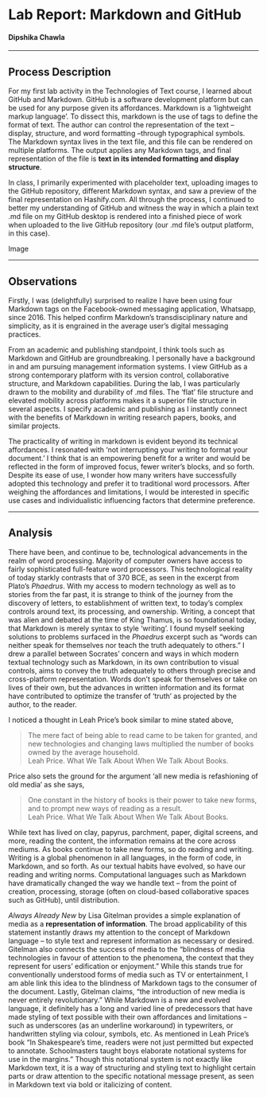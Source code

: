# Lab Report: Markdown and GitHub

#### Dipshika Chawla

---

## Process DescriptionFor my first lab activity in the Technologies of Text course, I learned about GitHub and Markdown. GitHub is a software development platform but can be used for any purpose given its affordances. Markdown is a ‘lightweight markup language’. To dissect this, markdown is the use of tags to define the format of text. The author can control the representation of the text – display, structure, and word formatting –through typographical symbols. The Markdown syntax lives in the text file, and this file can be rendered on multiple platforms. The output applies any Markdown tags, and final representation of the file is **text in its intended formatting and display structure**.In class, I primarily experimented with placeholder text, uploading images to the GitHub repository, different Markdown syntax, and saw a preview of the final representation on Hashify.com. All through the process, I continued to better my understanding of GitHub and witness the way in which a plain text .md file on my GitHub desktop is rendered into a finished piece of work when uploaded to the live GitHub repository (our .md file’s output platform, in this case). Image---## ObservationsFirstly, I was (delightfully) surprised to realize I have been using four Markdown tags on the Facebook-owned messaging application, Whatsapp, since 2016. This helped confirm Markdown’s transdisciplinary nature and simplicity, as it is engrained in the average user’s digital messaging practices. From an academic and publishing standpoint, I think tools such as Markdown and GitHub are groundbreaking. I personally have a background in and am pursuing management information systems. I view GitHub as a strong contemporary platform with its version control, collaborative structure, and Markdown capabilities. During the lab, I was particularly drawn to the mobility and durability of .md files. The ‘flat’ file structure and elevated mobility across platforms makes it a superior file structure in several aspects. I specify academic and publishing as I instantly connect with the benefits of Markdown in writing research papers, books, and similar projects.The practicality of writing in markdown is evident beyond its technical affordances. I resonated with ‘not interrupting your writing to format your document.’ I think that is an empowering benefit for a writer and would be reflected in the form of improved focus, fewer writer’s blocks, and so forth. Despite its ease of use, I wonder how many writers have successfully adopted this technology and prefer it to traditional word processors. After weighing the affordances and limitations, I would be interested in specific use cases and individualistic influencing factors that determine preference.---## AnalysisThere have been, and continue to be, technological advancements in the realm of word processing. Majority of computer owners have access to fairly sophisticated full-feature word processors. This technological reality of today starkly contrasts that of 370 BCE, as seen in the excerpt from Plato’s _Phaedrus_. With my access to modern technology as well as to stories from the far past, it is strange to think of the journey from the discovery of letters, to establishment of written text, to today’s complex controls around text, its processing, and ownership. Writing, a concept that was alien and debated at the time of King Thamus, is so foundational today, that Markdown is merely syntax to style ‘writing’. I found myself seeking solutions to problems surfaced in the _Phaedrus_ excerpt such as “words can neither speak for themselves nor teach the truth adequately to others.” I drew a parallel between Socrates’ concern and ways in which modern textual technology such as Markdown, in its own contribution to visual controls, aims to convey the truth adequately to others through precise and cross-platform representation. Words don’t speak for themselves or take on lives of their own, but the advances in written information and its format have contributed to optimize the transfer of ‘truth’ as projected by the author, to the reader.I noticed a thought in Leah Price’s book similar to mine stated above,> The mere fact of being able to read came to be taken for granted, and new technologies and changing laws multiplied the number of books owned by the average household.  Leah Price. What We Talk About When We Talk About Books.Price also sets the ground for the argument ‘all new media is refashioning of old media’ as she says, > One constant in the history of books is their power to take new forms, and to prompt new ways of reading as a result.  Leah Price. What We Talk About When We Talk About Books.While text has lived on clay, papyrus, parchment, paper, digital screens, and more, reading the content, the information remains at the core across mediums. As books continue to take new forms, so do reading and writing. Writing is a global phenomenon in all languages, in the form of code, in Markdown, and so forth. As our textual habits have evolved, so have our reading and writing norms. Computational languages such as Markdown have dramatically changed the way we handle text – from the point of creation, processing, storage (often on cloud-based collaborative spaces such as GitHub), until distribution._Always Already New_ by Lisa Gitelman provides a simple explanation of media as a **representation of information**. The broad applicability of this statement instantly draws my attention to the concept of Markdown language – to style text and represent information as necessary or desired. Gitelman also connects the success of media to the “blindness of media technologies in favour of attention to the phenomena, the context that they represent for users’ edification or enjoyment.” While this stands true for conventionally understood forms of media such as TV or entertainment, I am able link this idea to the blindness of Markdown tags to the consumer of the document. Lastly, Gitelman claims, “the introduction of new media is never entirely revolutionary.” While Markdown is a new and evolved language, it definitely has a long and varied line of predecessors that have made styling of text possible with their own affordances and limitations –such as underscores (as an underline workaround) in typewriters, or handwritten styling via colour, symbols, etc. As mentioned in Leah Price’s book “In Shakespeare’s time, readers were not just permitted but expected to annotate. Schoolmasters taught boys elaborate notational systems for use in the margins.” Though this notational system is not exactly like Markdown text, it is a way of structuring and styling text to highlight certain parts or draw attention to the specific notational message present, as seen in Markdown text via bold or italicizing of content.